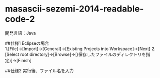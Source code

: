 masascii-sezemi-2014-readable-code-2
====================================
開発言語：Java

##仕様1
Eclipseの場合  
1.[File]->[Import]->[General]->[Existing Projects into Workspace]->[Next]
2.[Select root directory]->[Browse]->[(保存したファイルのディレクトリを指定)]->[Finish]

##仕様2
実行後、ファイル名を入力